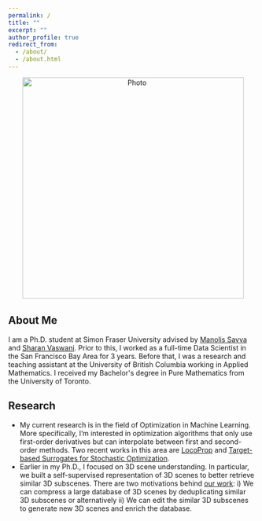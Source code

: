 ```yaml
---
permalink: /
title: ""
excerpt: ""
author_profile: true
redirect_from: 
  - /about/
  - /about.html
---
```


<p align="center">
  <img src="https://reza-asad.github.io/images/reza_asad_img.JPG?raw=true" alt="Photo" style="width: 450px;"/> 
</p>

## About Me
I am a Ph.D. student at Simon Fraser University advised by [Manolis Savva](https://msavva.github.io) and [Sharan Vaswani](https://vaswanis.github.io/). Prior to this, I worked as a full-time Data Scientist in the San Francisco Bay Area for 3 years. Before that, I was a research and teaching assistant at the University of British Columbia working in Applied Mathematics. I received my Bachelor's degree in Pure Mathematics from the University of Toronto. 
## Research
- My current research is in the field of Optimization in Machine Learning. More specifically, I’m interested in optimization algorithms that only use first-order derivatives but can interpolate between first and second-order methods. Two recent works in this area are [LocoProp](https://arxiv.org/abs/2106.06199) and [Target-based Surrogates for Stochastic Optimization](https://arxiv.org/abs/2302.02607).
- Earlier in my Ph.D., I focused on 3D scene understanding. In particular, we built a self-supervised representation of 3D scenes to better retrieve similar 3D subscenes. There are two motivations behind [our work](https://reza-asad.github.io//publication/2023-06-18-3dssr): i) We can compress a large database of 3D scenes by deduplicating similar 3D subscenes or alternatively ii) We can edit the similar 3D subscenes to generate new 3D scenes and enrich the database.  
